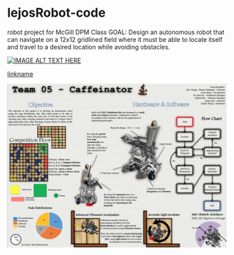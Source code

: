 # lejosRobot-code

robot project for McGill DPM Class
GOAL: Design an autonomous robot that can navigate on a 12x12 gridlined field where it must be able to locate itself
and travel to a desired location while avoiding obstacles.

[![IMAGE ALT TEXT HERE](https://img.youtube.com/vi/3wffSdQt120/0.jpg)](https://www.youtube.com/watch?v=3wffSdQt120)

[linkname](https://www.youtube.com/watch?v=3wffSdQt120&feature=youtu.be)


![Project Poster](overview.png)

